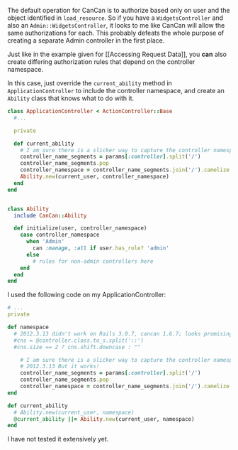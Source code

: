 The default operation for CanCan is to authorize based only on user and the object identified in `load_resource`.  So if you have a `WidgetsController` and also an `Admin::WidgetsController`, it looks to me like CanCan will allow the same authorizations for each.  This probably defeats the whole purpose of creating a separate Admin controller in the first place.

Just like in the example given for [[Accessing Request Data]], you **can** also create differing authorization rules that depend on the controller namespace.  

In this case, just override the `current_ability` method in `ApplicationController` to include the controller namespace, and create an `Ability` class that knows what to do with it.

``` ruby
class ApplicationController < ActionController::Base
  #...

  private

  def current_ability
    # I am sure there is a slicker way to capture the controller namespace
    controller_name_segments = params[:controller].split('/')
    controller_name_segments.pop
    controller_namespace = controller_name_segments.join('/').camelize
    Ability.new(current_user, controller_namespace)
  end
end


class Ability
  include CanCan::Ability

  def initialize(user, controller_namespace)
    case controller_namespace
      when 'Admin'
        can :manage, :all if user.has_role? 'admin'
      else
        # rules for non-admin controllers here
    end
  end
end
```

I used the following code on my ApplicationController: 

``` ruby
# ...
private

def namespace
  # 2012.3.13 didn't work on Rails 3.0.7, cancan 1.6.7; looks promising, but needs some figuring out.
  #cns = @controller.class.to_s.split('::')
  #cns.size == 2 ? cns.shift.downcase : ""

    # I am sure there is a slicker way to capture the controller namespace
    # 2012.3.13 But it works!
    controller_name_segments = params[:controller].split('/')
    controller_name_segments.pop
    controller_namespace = controller_name_segments.join('/').camelize
end

def current_ability
  # Ability.new(current_user, namespace)
  @current_ability ||= Ability.new(current_user, namespace)
end
```

I have not tested it extensively yet.